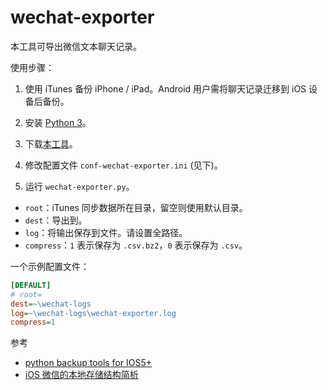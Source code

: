 # wechat-exporter

本工具可导出微信文本聊天记录。

使用步骤：

1. 使用 iTunes 备份 iPhone / iPad。Android 用户需将聊天记录迁移到 iOS 设备后备份。

2. 安装 [Python 3](https://www.python.org/downloads/)。

3. 下载[本工具](//github.com/12425/wechat-exporter/archive/master.zip)。

4. 修改配置文件 `conf-wechat-exporter.ini` (见下)。

5. 运行 `wechat-exporter.py`。

  * `root`：iTunes 同步数据所在目录，留空则使用默认目录。
  * `dest`：导出到。
  * `log`：将输出保存到文件。请设置全路径。
  * `compress`：`1` 表示保存为 `.csv.bz2`，`0` 表示保存为 `.csv`。

  一个示例配置文件：

``` ini
[DEFAULT]
# root=
dest=~\wechat-logs
log=~\wechat-logs\wechat-exporter.log
compress=1
```

参考
* [python backup tools for IOS5+](https://github.com/bo01ean/iphone-tools "python backup tools for IOS5+ - GitHub")
* [iOS 微信的本地存储结构简析](https://zhuanlan.zhihu.com/p/22474033 "iOS 微信的本地存储结构简析 - 伪红学家的文章 - 知乎专栏")
